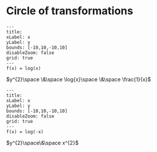 # Circle of transformations


```functionplot
---
title: 
xLabel: x
yLabel: y
bounds: [-10,10,-10,10]
disableZoom: false
grid: true
---
f(x) = log(x)
```
$y^{2}\space \&\space \log{x}\space \&\space \frac{1}{x}$

```functionplot
---
title: 
xLabel: x
yLabel: y
bounds: [-10,10,-10,10]
disableZoom: false
grid: true
---
f(x) = log(-x)
```
$y^{2}\space\&\space x^{2}$

